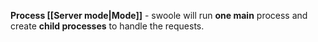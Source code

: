 **Process [[Server mode|Mode]]** - swoole will run **one main** process and create **child processes** to handle the requests.
